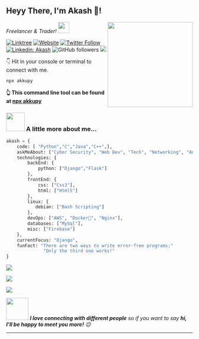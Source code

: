 <h2>Heyy There, I'm Akash 👋! </h2>
<img align='right' src="https://media.giphy.com/media/M9gbBd9nbDrOTu1Mqx/giphy.gif" width="230">
<p><em>Freelancer & Trader! <img src="https://media.giphy.com/media/WUlplcMpOCEmTGBtBW/giphy.gif" width="30"> 
</em></p>

[![Linktree](https://img.shields.io/badge/linktree-1de9b6?style=flat-square&logo=linktree&logoColor=white&link=https://akkupy.me)](https://akkupy.me)
[![Website](https://img.shields.io/badge/Website-46a2f1.svg?&style=flat-square&logo=Google-Chrome&logoColor=white&link=https://site.akkupy.me/)](https://site.akkupy.me)
[![Twitter Follow](https://img.shields.io/twitter/follow/akkupy?label=Follow)](https://twitter.com/intent/follow?screen_name=akkupy)
[![Linkedin: Akash](https://img.shields.io/badge/-Akash-blue?style=flat-square&logo=Linkedin&logoColor=white&link=https://www.linkedin.com/in/akkupy/)](https://www.linkedin.com/in/akkupy/)
![GitHub followers](https://img.shields.io/github/followers/akkupy?label=Follow&style=social)
![](https://komarev.com/ghpvc/?username=akkupy&color=blue)


👇 Hit in your console or terminal to connect with me.

```bash
npx akkupy
```
**👆 This command line tool can be found at [npx akkupy](https://github.com/akkupy/npx_card)**

### <img src="https://media.giphy.com/media/VgCDAzcKvsR6OM0uWg/giphy.gif" width="50"> A little more about me...  

```python
akash = {
    code: [ "Python","C","Java","C++",],
    askMeAbout: ["Cyber Security", "Web Dev", "Tech", "Networking", "Android"],
    technologies: {
        backEnd: {
            python: ["Django","Flask"]
        },
        frontEnd: {
            css: ["Css3"],
            html: ["Html5"]
        },
        linux: {
           debian: ["Bash Scripting"] 
        },
        devOps: ["AWS", "Docker🐳", "Nginx"],
        databases: ["MySql"],
        misc: ["Firebase"]
    },
    currentFocus: "Django",
    funFact: "There are two ways to write error-free programs;"
              "Only the third one works!"
}
```
[![](https://github-readme-streak-stats.herokuapp.com?user=akkupy&theme=dark&date_format=j%20M%5B%20Y%5D&currStreakLabel=CCD0DD&ring=C62A2A&dates=DDDDDD)](https://git.io/streak-stats)

![](https://github-readme-stats-sigma-five.vercel.app/api?username=akkupy&show_icons=true&theme=dark)

<img align="centre" src="https://github-readme-stats-sigma-five.vercel.app/api/top-langs/?username=akkupy&layout=compact&theme=dark&hide_border=true" />

<img src="https://media.giphy.com/media/LnQjpWaON8nhr21vNW/giphy.gif" width="60"> <em><b>I love connecting with different people</b> so if you want to say <b>hi, I'll be happy to meet you more!</b> 😊</em>

---
